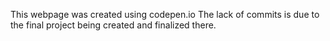 This webpage was created using codepen.io
The lack of commits is due to the final project being created and finalized there.
